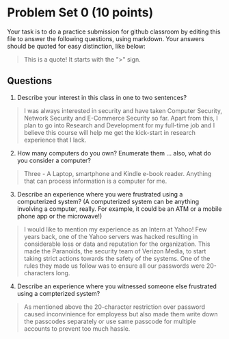 # Problem Set 0 (10 points)

Your task is to do a practice submission for github classroom by editing this file to answer the following questions, using markdown. Your answers should be quoted for easy distinction, like below:

> This is a quote! It starts with the ">" sign.

## Questions

1. Describe your interest in this class in one to two sentences?
> I was always interested in security and have taken Computer Security, Network Security and E-Commerce Security so far. Apart from this, I plan to go into Research and Development for my full-time job and I believe this course will help me get the kick-start in research experience that I lack. 

2. How many computers do you own? Enumerate them ... also, what do you consider a computer?
> Three - A Laptop, smartphone and Kindle e-book reader. Anything that can process information is a computer for me.

3. Describe an experience where you were frustrated using a computerized system? (A computerized system can be anything involving a computer, really. For example, it could be an ATM or a mobile phone app or the microwave!)
> I would like to mention my experience as an Intern at Yahoo! Few years back, one of the Yahoo servers was hacked resulting in considerable loss or data and reputation for the organization. This made the Paranoids, the security team of Verizon Media, to start taking strict actions towards the safety of the systems. One of the rules they made us follow was to ensure all our passwords were 20-characters long. 

4. Describe an experience where you witnessed someone else frustrated using a compterized system?
> As mentioned above the 20-character restriction over password caused inconvinience for employess but also made them write down the passcodes separately or use same passcode for multiple accounts to prevent too much hassle. 

